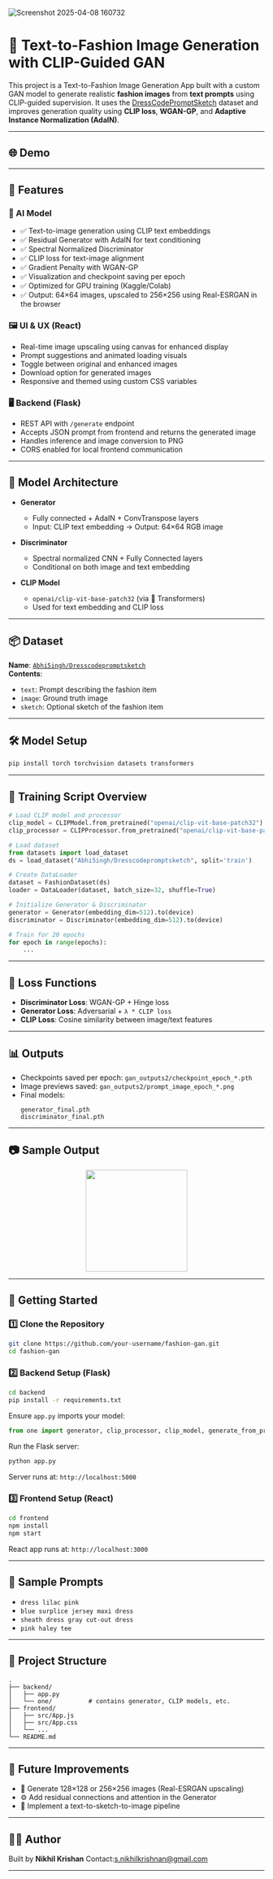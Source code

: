 ![Screenshot 2025-04-08 160732](https://github.com/user-attachments/assets/86c53a48-eacc-4c18-8d8b-3802ef0add6a)
# 👗 Text-to-Fashion Image Generation with CLIP-Guided GAN

This project is a Text-to-Fashion Image Generation App built with a custom GAN model to generate realistic **fashion images** from **text prompts** using CLIP-guided supervision. It uses the [DressCodePromptSketch](https://huggingface.co/datasets/Abhi5ingh/Dresscodepromptsketch) dataset and improves generation quality using **CLIP loss**, **WGAN-GP**, and **Adaptive Instance Normalization (AdaIN)**.

---

## 🌐 Demo



---

## 🚀 Features

### 🧠 AI Model

- ✅ Text-to-image generation using CLIP text embeddings  
- ✅ Residual Generator with AdaIN for text conditioning  
- ✅ Spectral Normalized Discriminator  
- ✅ CLIP loss for text-image alignment  
- ✅ Gradient Penalty with WGAN-GP  
- ✅ Visualization and checkpoint saving per epoch  
- ✅ Optimized for GPU training (Kaggle/Colab)  
- ✅ Output: 64×64 images, upscaled to 256×256 using Real-ESRGAN in the browser

### 🖼️ UI & UX (React)

- Real-time image upscaling using canvas for enhanced display  
- Prompt suggestions and animated loading visuals  
- Toggle between original and enhanced images  
- Download option for generated images  
- Responsive and themed using custom CSS variables  

### 🖥️ Backend (Flask)

- REST API with `/generate` endpoint  
- Accepts JSON prompt from frontend and returns the generated image  
- Handles inference and image conversion to PNG  
- CORS enabled for local frontend communication  

---

## 🧠 Model Architecture

- **Generator**  
  - Fully connected + AdaIN + ConvTranspose layers  
  - Input: CLIP text embedding → Output: 64×64 RGB image  

- **Discriminator**  
  - Spectral normalized CNN + Fully Connected layers  
  - Conditional on both image and text embedding  

- **CLIP Model**  
  - `openai/clip-vit-base-patch32` (via 🤗 Transformers)  
  - Used for text embedding and CLIP loss  

---

## 📦 Dataset

**Name**: [`Abhi5ingh/Dresscodepromptsketch`](https://huggingface.co/datasets/Abhi5ingh/Dresscodepromptsketch)  
**Contents**:
- `text`: Prompt describing the fashion item  
- `image`: Ground truth image  
- `sketch`: Optional sketch of the fashion item  

---

## 🛠️ Model Setup

```bash
pip install torch torchvision datasets transformers
```

---

## 📄 Training Script Overview

```python
# Load CLIP model and processor
clip_model = CLIPModel.from_pretrained("openai/clip-vit-base-patch32").to(device)
clip_processor = CLIPProcessor.from_pretrained("openai/clip-vit-base-patch32")

# Load dataset
from datasets import load_dataset
ds = load_dataset("Abhi5ingh/Dresscodepromptsketch", split='train')

# Create DataLoader
dataset = FashionDataset(ds)
loader = DataLoader(dataset, batch_size=32, shuffle=True)

# Initialize Generator & Discriminator
generator = Generator(embedding_dim=512).to(device)
discriminator = Discriminator(embedding_dim=512).to(device)

# Train for 20 epochs
for epoch in range(epochs):
    ...
```

---

## 🧪 Loss Functions

- **Discriminator Loss**: WGAN-GP + Hinge loss  
- **Generator Loss**: Adversarial + `λ * CLIP loss`  
- **CLIP Loss**: Cosine similarity between image/text features  

---

## 📊 Outputs

- Checkpoints saved per epoch: `gan_outputs2/checkpoint_epoch_*.pth`  
- Image previews saved: `gan_outputs2/prompt_image_epoch_*.png`  
- Final models:
  ```
  generator_final.pth
  discriminator_final.pth
  ```

---

## 📷 Sample Output 

<p align="center">
  <img src="![fake_epoch_20](https://github.com/user-attachments/assets/20a1e33a-0596-4c2d-b165-7d7399dac7d1)
" width="200"/>
</p>

---

## 🚀 Getting Started

### 1️⃣ Clone the Repository

```bash
git clone https://github.com/your-username/fashion-gan.git
cd fashion-gan
```

### 2️⃣ Backend Setup (Flask)

```bash
cd backend
pip install -r requirements.txt
```

Ensure `app.py` imports your model:

```python
from one import generator, clip_processor, clip_model, generate_from_prompt
```

Run the Flask server:

```bash
python app.py
```

Server runs at: `http://localhost:5000`

### 3️⃣ Frontend Setup (React)

```bash
cd frontend
npm install
npm start
```

React app runs at: `http://localhost:3000`

---

## 🧪 Sample Prompts

- `dress lilac pink`  
- `blue surplice jersey maxi dress`  
- `sheath dress gray cut-out dress`  
- `pink haley tee`  

---

## 📂 Project Structure

```
.
├── backend/
│   ├── app.py
│   └── one/          # contains generator, CLIP models, etc.
├── frontend/
│   ├── src/App.js
│   ├── src/App.css
│   └── ...
└── README.md
```

---

## 🧠 Future Improvements

- 🔼 Generate 128×128 or 256×256 images (Real-ESRGAN upscaling)  
- ⚙️ Add residual connections and attention in the Generator  
- 💬 Implement a text-to-sketch-to-image pipeline  

---

## 👨‍💻 Author

Built by **Nikhil Krishan**
Contact:s.nikhilkrishnan@gmail.com

---
